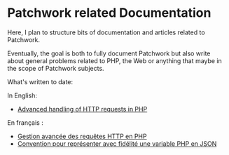 Patchwork related Documentation
===============================

Here, I plan to structure bits of documentation and articles related to Patchwork.

Eventually, the goal is both to fully document Patchwork but also write about general problems
related to PHP, the Web or anything that maybe in the scope of Patchwork subjects.

What's written to date:

In English:

* [Advanced handling of HTTP requests in PHP](https://github.com/nicolas-grekas/Patchwork-Doc/blob/master/Advanced-HTTP-en.md)

En français :

* [Gestion avancée des requêtes HTTP en PHP](https://github.com/nicolas-grekas/Patchwork-Doc/blob/master/Advanced-HTTP-fr.md)
* [Convention pour représenter avec fidélité une variable PHP en JSON](https://github.com/nicolas-grekas/Patchwork-Doc/blob/master/Dumping-PHP-Data-fr.md)
